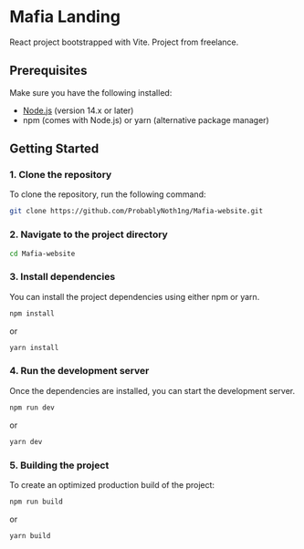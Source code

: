 # Mafia Landing

React project bootstrapped with Vite. 
Project from freelance. 



## Prerequisites

Make sure you have the following installed:

- [Node.js](https://nodejs.org/) (version 14.x or later)
- npm (comes with Node.js) or yarn (alternative package manager)

## Getting Started

### 1. Clone the repository

To clone the repository, run the following command:

```bash
git clone https://github.com/ProbablyNoth1ng/Mafia-website.git
```

### 2. Navigate to the project directory
```bash
cd Mafia-website
```
### 3. Install dependencies
You can install the project dependencies using either npm or yarn.

```bash
npm install
```
or
```bash
yarn install
```
### 4. Run the development server
Once the dependencies are installed, you can start the development server.

```bash
npm run dev
```
or
```bash
yarn dev
```

### 5. Building the project
To create an optimized production build of the project:

```bash
npm run build
```
or
```bash
yarn build
```
